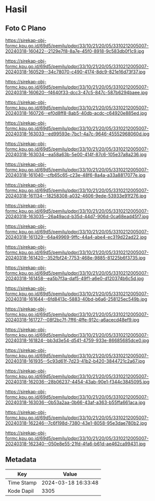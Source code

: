 # Hasil

## Foto C Plano

https://sirekap-obj-formc.kpu.go.id/69d5/pemilu/pdpr/33/10/21/20/05/3310212005007-20240318-160422--2129e7f8-8a7e-45f0-8918-9c583db0f1c9.jpg

https://sirekap-obj-formc.kpu.go.id/69d5/pemilu/pdpr/33/10/21/20/05/3310212005007-20240318-160529--34c78070-c490-4174-8dc9-821e16d73f37.jpg

https://sirekap-obj-formc.kpu.go.id/69d5/pemilu/pdpr/33/10/21/20/05/3310212005007-20240318-160620--f4640f33-dcc3-47c5-847c-587b6294baee.jpg

https://sirekap-obj-formc.kpu.go.id/69d5/pemilu/pdpr/33/10/21/20/05/3310212005007-20240318-160726--ef0d8ff8-8ab5-40db-acdc-c64920e885ed.jpg

https://sirekap-obj-formc.kpu.go.id/69d5/pemilu/pdpr/33/10/21/20/05/3310212005007-20240318-163033--ed99593e-7bc1-4a7c-9646-45552968060d.jpg

https://sirekap-obj-formc.kpu.go.id/69d5/pemilu/pdpr/33/10/21/20/05/3310212005007-20240318-163034--ea58a63b-5e00-414f-87c6-105e37a8a236.jpg

https://sirekap-obj-formc.kpu.go.id/69d5/pemilu/pdpr/33/10/21/20/05/3310212005007-20240318-161040--cfb65c65-c23e-48f6-8a4a-a33a8817077e.jpg

https://sirekap-obj-formc.kpu.go.id/69d5/pemilu/pdpr/33/10/21/20/05/3310212005007-20240318-161134--18258308-a032-4606-9ede-53933e91f276.jpg

https://sirekap-obj-formc.kpu.go.id/69d5/pemilu/pdpr/33/10/21/20/05/3310212005007-20240318-163035--26a49acd-b35d-44d7-906d-0ca68ead45f7.jpg

https://sirekap-obj-formc.kpu.go.id/69d5/pemilu/pdpr/33/10/21/20/05/3310212005007-20240318-161329--64a49969-9ffc-44a4-abe4-ec319d22ad22.jpg

https://sirekap-obj-formc.kpu.go.id/69d5/pemilu/pdpr/33/10/21/20/05/3310212005007-20240318-161420--352fbf24-7753-468e-9885-81225b6f3735.jpg

https://sirekap-obj-formc.kpu.go.id/69d5/pemilu/pdpr/33/10/21/20/05/3310212005007-20240318-161458--ea5b7f3a-daf5-49f1-a6e0-d120374b6c5d.jpg

https://sirekap-obj-formc.kpu.go.id/69d5/pemilu/pdpr/33/10/21/20/05/3310212005007-20240318-161644--6fd8413c-5883-40bd-b6a6-258125ec549b.jpg

https://sirekap-obj-formc.kpu.go.id/69d5/pemilu/pdpr/33/10/21/20/05/3310212005007-20240318-161727--08f2bc7f-7ff6-4ffe-912c-a6acecd48ef9.jpg

https://sirekap-obj-formc.kpu.go.id/69d5/pemilu/pdpr/33/10/21/20/05/3310212005007-20240318-161824--bb3d3e54-d541-4759-933e-86685685dce0.jpg

https://sirekap-obj-formc.kpu.go.id/69d5/pemilu/pdpr/33/10/21/20/05/3310212005007-20240318-161935--5c93d61f-7d23-41b2-b420-3844721c2a67.jpg

https://sirekap-obj-formc.kpu.go.id/69d5/pemilu/pdpr/33/10/21/20/05/3310212005007-20240318-162036--28b06237-4454-43ab-90e1-f344c3845095.jpg

https://sirekap-obj-formc.kpu.go.id/69d5/pemilu/pdpr/33/10/21/20/05/3310212005007-20240318-163036--0b53a2aa-0b66-43af-a363-b55ffa661aca.jpg

https://sirekap-obj-formc.kpu.go.id/69d5/pemilu/pdpr/33/10/21/20/05/3310212005007-20240318-162246--7c6f198d-7380-43e1-8058-95e3dae780b2.jpg

https://sirekap-obj-formc.kpu.go.id/69d5/pemilu/pdpr/33/10/21/20/05/3310212005007-20240318-162340--050e8e55-21fd-4fa6-b61d-ae462ca99431.jpg


## Metadata

| Key        | Value               |
| ---------- | ------------------- |
| Time Stamp | 2024-03-18 16:33:48 |
| Kode Dapil | 3305                |



